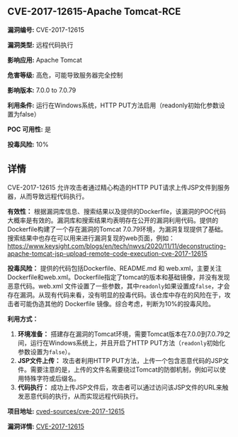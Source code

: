 ## CVE-2017-12615-Apache Tomcat-RCE

**漏洞编号:** CVE-2017-12615

**漏洞类型:** 远程代码执行

**影响应用:** Apache Tomcat

**危害等级:** 高危，可能导致服务器完全控制

**影响版本:** 7.0.0 to 7.0.79

**利用条件:** 运行在Windows系统，HTTP PUT方法启用（readonly初始化参数设置为false）

**POC 可用性:** 是

**投毒风险:** 10%

## 详情

CVE-2017-12615 允许攻击者通过精心构造的HTTP PUT请求上传JSP文件到服务器，从而导致远程代码执行。

**有效性：**
根据漏洞库信息、搜索结果以及提供的Dockerfile，该漏洞的POC代码大概率是有效的。漏洞库和搜索结果均表明存在公开的漏洞利用代码。提供的Dockerfile构建了一个存在漏洞的Tomcat 7.0.79环境，为漏洞复现提供了基础。  搜索结果中也存在可以用来进行漏洞复现的web页面，例如： https://www.keysight.com/blogs/en/tech/nwvs/2020/11/11/deconstructing-apache-tomcat-jsp-upload-remote-code-execution-cve-2017-12615

**投毒风险：**
提供的代码包括Dockerfile、README.md 和 web.xml，主要关注Dockerfile和web.xml。Dockerfile指定了tomcat的版本和基础镜像，并没有发现恶意代码。web.xml 文件设置了一些参数，其中`readonly`如果设置成`false`，才会存在漏洞。从现有代码来看，没有明显的投毒代码。该仓库中存在的风险在于，攻击者可能伪造其他的 Dockerfile 镜像。综合考虑，判断为10%的投毒风险。

**利用方式：**
1.  **环境准备：** 搭建存在漏洞的Tomcat环境，需要Tomcat版本在7.0.0到7.0.79之间，运行在Windows系统上，并且开启了HTTP PUT方法（`readonly`初始化参数设置为`false`）。
2.  **JSP文件上传：** 攻击者利用HTTP PUT方法，上传一个包含恶意代码的JSP文件。需要注意的是，上传的文件名需要绕过Tomcat的防御机制，例如可以使用特殊字符或后缀名。
3.  **代码执行：** 成功上传JSP文件后，攻击者可以通过访问该JSP文件的URL来触发恶意代码的执行，从而实现远程代码执行。


**项目地址:** [cved-sources/cve-2017-12615](https://github.com/cved-sources/cve-2017-12615)

**漏洞详情:** [CVE-2017-12615](https://nvd.nist.gov/vuln/detail/CVE-2017-12615)